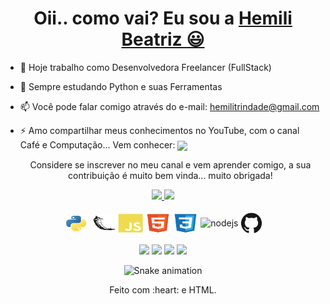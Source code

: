 <div>
  
  <h1 align="center">
    Oii.. como vai? Eu sou a
    <a href="https://www.linkedin.com/in/hemilibeatriz/">Hemili Beatriz 😃️</a>
  </h1>

- 🔭 Hoje trabalho como Desenvolvedora Freelancer (FullStack)
- 🌱 Sempre estudando Python e suas Ferramentas
- 📫 Você pode falar comigo através do e-mail: hemilitrindade@gmail.com
- ⚡ Amo compartilhar meus conhecimentos no YouTube, com o canal Café e Computação... Vem conhecer: 
    <a href="https://www.youtube.com/UC8-iobJ_CWod3FRGE0sPrOg?sub_confirmation=1" target="_blank">
      <img
           width="10%" 
           align="center" 
           valign="middle" 
           src="https://img.shields.io/youtube/channel/subscribers/UC8-iobJ_CWod3FRGE0sPrOg?label=YouTube&style=social" 
           target="_blank" 
      />
    </a> 
  
  <p align="center">
     Considere se inscrever no meu canal e vem aprender comigo, a sua contribuição é muito bem vinda... muito obrigada!
  </p>
  
</div>

<div align="center">
  <a href="https://github.com/Hemilibeatriz">
    <img height="150em" src="https://github-readme-stats.vercel.app/api?username=hemilibeatriz&count_private=true&include_all_commits=true&show_icons=true&theme=dracula&hide_border=false&show_owner=true"/>
    <img height="150em" src="https://github-readme-stats.vercel.app/api/top-langs/?username=hemilibeatriz&theme=dracula&hide_border=false&&layout=compact"/>
  </a>
</div>

<div align="center" valign="top"><br>
  <img align="center" alt="Python" height="30" width="40" src="https://raw.githubusercontent.com/devicons/devicon/master/icons/python/python-original.svg">
  <img align="center" alt="Flask" height="30" width="40" src="https://raw.githubusercontent.com/devicons/devicon/master/icons/flask/flask-original.svg">
  <img align="center" alt="Js" height="30" width="40" src="https://raw.githubusercontent.com/devicons/devicon/master/icons/javascript/javascript-plain.svg">
  <img align="center" alt="HTML" height="30" width="40" src="https://raw.githubusercontent.com/devicons/devicon/master/icons/html5/html5-original.svg">
  <img align="center" alt="CSS" height="30" width="40" src="https://raw.githubusercontent.com/devicons/devicon/master/icons/css3/css3-original.svg">
  <img align="center" alt="nodejs" height="30" width="40" src="https://cdn.worldvectorlogo.com/logos/nodejs-icon.svg">
  <img align="center" alt="github" height="35" width="35" src="https://raw.githubusercontent.com/devicons/devicon/master/icons/github/github-original.svg"">
</div><br>

<div align="center">
  <a href="https://www.youtube.com/channel/UCViaNBT0SIeiVnZSEEtIfjw?sub_confirmation=1" target="_blank"><img src="https://img.shields.io/badge/YouTube-FF0000?style=for-the-badge&logo=youtube&logoColor=white" target="_blank"></a>
  <a href="https://www.instagram.com/hemilibeatriz/" target="_blank"><img src="https://img.shields.io/badge/-Instagram-%23E4405F?style=for-the-badge&logo=instagram&logoColor=white" target="_blank"></a>
  <a href="https://www.linkedin.com/in/hemilibeatriz/" target="_blank"><img src="https://img.shields.io/badge/-LinkedIn-%230077B5?style=for-the-badge&logo=linkedin&logoColor=white" target="_blank"></a> 
  <a href="mailto:hemilitrindade@gmail.com"><img src="https://img.shields.io/badge/-Gmail-%23333?style=for-the-badge&logo=gmail&logoColor=white" target="_blank"></a>
</div>

<div align="center">

  ![Snake animation](https://github.com/danielbped/danielbped/blob/output/github-contribution-grid-snake.svg)
  
</div>

<div align="center">
  <p>Feito com :heart: e HTML.</p>
</div>
